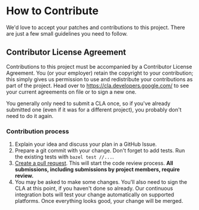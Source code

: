 # How to Contribute

We'd love to accept your patches and contributions to this project. There are
just a few small guidelines you need to follow.

## Contributor License Agreement

Contributions to this project must be accompanied by a Contributor License
Agreement. You (or your employer) retain the copyright to your contribution;
this simply gives us permission to use and redistribute your contributions as
part of the project. Head over to <https://cla.developers.google.com/> to see
your current agreements on file or to sign a new one.

You generally only need to submit a CLA once, so if you've already submitted one
(even if it was for a different project), you probably don't need to do it
again.


### Contribution process

1. Explain your idea and discuss your plan in a GitHub Issue.
1. Prepare a git commit with your change. Don't forget to
   add tests.
   Run the existing tests with `bazel test //...`.
1. [Create a pull request](https://help.github.com/articles/creating-a-pull-request/).
   This will start the code review process. **All submissions, including
   submissions by project members, require review.**
1. You may be asked to make some changes. You'll also need to sign the CLA at
   this point, if you haven't done so already. Our continuous integration bots
   will test your change automatically on supported platforms. Once everything
   looks good, your change will be merged.
